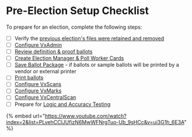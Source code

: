# Pre-Election Setup Checklist

To prepare for an election, complete the following steps:

* [ ] Verify the [previous election's files were retained and removed](../after-election-night/retaining-and-removing-election-files.md)
* [ ] [Configure VxAdmin](configure-vxadmin.md)
* [ ] [Review definition & proof ballots](review-definition-proofing-ballots.md)
* [ ] [Create Election Manager & Poll Worker Cards](../hardware-setup/programming-cards.md)
* [ ] [Save Ballot Package](save-ballot-package.md) - if ballots or sample ballots will be printed by a vendor or external printer
* [ ] [Print ballots](ballots.md)
* [ ] [Configure VxScans](../Precinct-system-setup-diagnostics/configure-vxscan.md)
* [ ] [Configure VxMarks](../Precinct-system-setup-diagnostics/configuring-and-operating-vxmark.md)
* [ ] [Configure VxCentralScan](configure-ballot-scanner.md)
* [ ] Prepare for [Logic and Accuracy Testing](../l-and-a-testing/l-and-a-checklist.md)

{% embed url="https://www.youtube.com/watch?index=2&list=PLvehCClJUfizN6MwWFNrgTuo-Ub_9sHCc&v=ui3G1h_6E3A" %}
